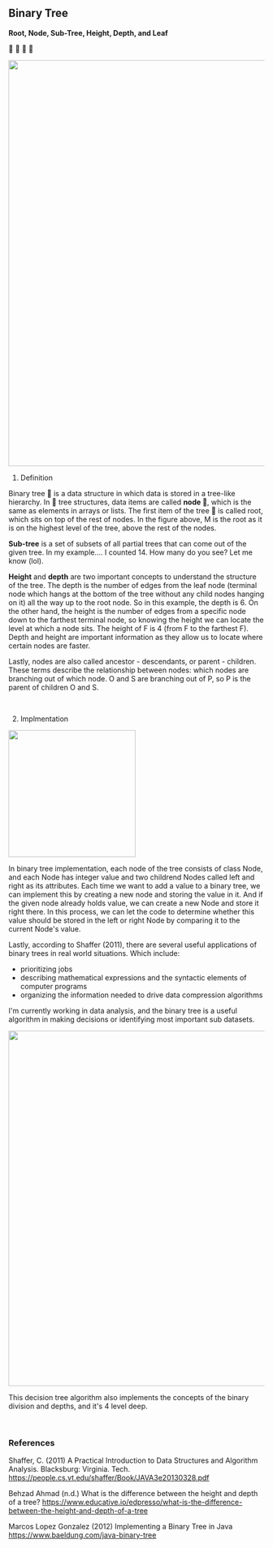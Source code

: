 
## Binary Tree

**Root, Node, Sub-Tree, Height, Depth, and Leaf**  

🎄 🌳 🌲 🌴  

<img src="https://raw.githubusercontent.com/Coding-Forest/UoP-2021-3303-09-Data-Structures/main/images/unit4%20binary%20tree.png" width=800 />

<br>

1) Definition  

Binary tree 🎄 is a data structure in which data is stored in a tree-like hierarchy. In 🎄 tree structures, data items are called **node 🎱**, which is the same as elements in arrays or lists. The first item of the tree 🎄 is called root, which sits on top of the rest of nodes. In the figure above, M is the root as it is on the highest level of the tree, above the rest of the nodes. 

**Sub-tree** is a set of subsets of all partial trees that can come out of the given tree. In my example.... I counted 14. How many do you see? Let me know (lol).

**Height** and **depth** are two important concepts to understand the structure of the tree. The depth is the number of edges from the leaf node (terminal node which hangs at the bottom of the tree without any child nodes hanging on it) all the way up to the root node. So in this example, the depth is 6. On the other hand, the height is the number of edges from a specific node down to the farthest terminal node, so knowing the height we can locate the level at which a node sits. The height of F is 4 (from F to the farthest F). Depth and height are important information as they allow us to locate where certain nodes are faster.

Lastly, nodes are also called ancestor - descendants, or parent - children. These terms describe the relationship between nodes: which nodes are branching out of which node. O and S are branching out of P, so P is the parent of children O and S.

<br>

2) Implmentation

<img src="https://raw.githubusercontent.com/Coding-Forest/UoP-2021-3303-09-Data-Structures/main/images/unit4%20binary%20tree2.png" width=250 />

In binary tree implementation, each node of the tree consists of class Node, and each Node has integer value and two childrend Nodes called left and right as its attributes. Each time we want to add a value to a binary tree, we can implement this by creating a new node and storing the value in it. And if the given node already holds value, we can create a new Node and store it right there. In this process, we can let the code to determine whether this value should be stored in the left or right Node by comparing it to the current Node's value. 

Lastly, according to Shaffer (2011), there are several useful applications of binary trees in real world situations. Which include:

  - prioritizing jobs
  - describing mathematical expressions and the syntactic elements of computer programs
  - organizing the information needed to drive data compression algorithms

I'm currently working in data analysis, and the binary tree is a useful algorithm in making decisions or identifying most important sub datasets.

<img src="https://raw.githubusercontent.com/Coding-Forest/2021-Data-Analysis/main/Datasets/01-08%20DecisionTree%20-%20DecisionTree%20graph.png" width=700 />

This decision tree algorithm also implements the concepts of the binary division and depths, and it's 4 level deep.


<br>

### References

Shaffer, C. (2011) A Practical Introduction to Data Structures and Algorithm Analysis. Blacksburg: Virginia. Tech. https://people.cs.vt.edu/shaffer/Book/JAVA3e20130328.pdf

Behzad Ahmad (n.d.) What is the difference between the height and depth of a tree? https://www.educative.io/edpresso/what-is-the-difference-between-the-height-and-depth-of-a-tree

Marcos Lopez Gonzalez (2012) Implementing a Binary Tree in Java https://www.baeldung.com/java-binary-tree
